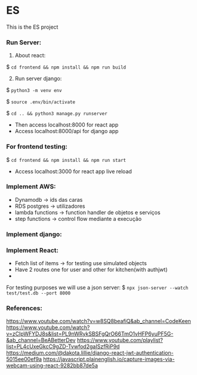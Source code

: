 # ES
This is the ES project

### Run Server:

1. About react:
 
$ `cd frontend && npm install && npm run build`

2. Run server django:

$ `python3 -m venv env`

$ `source .env/bin/activate`

$ `cd .. && python3 manage.py runserver`

- Then access localhost:8000 for react app
- Access localhost:8000/api for django app

### For frontend testing:

$ `cd frontend && npm install && npm run start`

- Access localhost:3000 for react app live reload

### Implement AWS:
- Dynamodb -> ids das caras 
- RDS postgres -> utilizadores
- lambda functions -> function handler de objetos e serviços
- step functions -> control flow mediante a execução

### Implement django:

### Implement React:

- Fetch list of items -> for testing use simulated objects
- Have 2 routes one for user and other for kitchen(with authjwt)
- 
For testing purposes we will use a json server:
$ `npx json-server --watch test/test.db --port 8000`

### References:

https://www.youtube.com/watch?v=w8SQ8beafiQ&ab_channel=CodeKeen
https://www.youtube.com/watch?v=zCIpWFYDJ8s&list=PL9nWRykSBSFgQrO66TmO1vHFP6yuPF5G-&ab_channel=BeABetterDev
https://www.youtube.com/playlist?list=PL4cUxeGkcC9gZD-Tvwfod2gaISzfRiP9d
https://medium.com/@dakota.lillie/django-react-jwt-authentication-5015ee00ef9a
https://javascript.plainenglish.io/capture-images-via-webcam-using-react-9282bb87de5a
